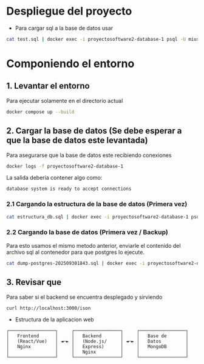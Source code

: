 # Despliegue del proyecto
* Para cargar sql a la base de datos usar
```bash
cat test.sql | docker exec -i proyectosoftware2-database-1 psql -U miusuario -d mibasededatos
```

# Componiendo el entorno

## 1. Levantar el entorno
Para ejecutar solamente en el directorio actual
```bash
docker compose up --build
```
## 2. Cargar la base de datos (Se debe esperar a que la base de datos este levantada)

Para asegurarse que la base de datos este recibiendo conexiones
```bash
docker logs -f proyectosoftware2-database-1
```
La salida deberia contener algo como:
```pgsql
database system is ready to accept connections
```

### 2.1 Cargando la estructura de la base de datos (Primera vez)
```bash
cat estructura_db.sql | docker exec -i proyectosoftware2-database-1 psql -U miusuario -d mibasededatos
```

### 2.2 Cargando la base de datos (Primera vez / Backup)
Para esto usamos el mismo metodo anterior, enviarle el contenido del archivo sql al contenedor para que postgres lo ejecute.
```bash
cat dump-postgres-202509301843.sql | docker exec -i proyectosoftware2-database-1 psql -U miusuario -d mibasededatos
```

## 3. Revisar que 

Para saber si el backend se encuentra desplegado y sirviendo
```bash
curl http://localhost:3000/ison
```

* Estructura de la aplicacion web
```
┌─────────────────┐     ┌─────────────────┐     ┌─────────────────┐  
│   Frontend      │     │   Backend       │     │   Base de       │  
│   (React/Vue)   │ ◄─► │   (Node.js/     │ ◄─► │   Datos         │  
│   Nginx         │     │   Express)      │     │   MongoDB       │  
│                 │     │   Nginx         │     │                 │  
└─────────────────┘     └─────────────────┘     └─────────────────┘  
```
